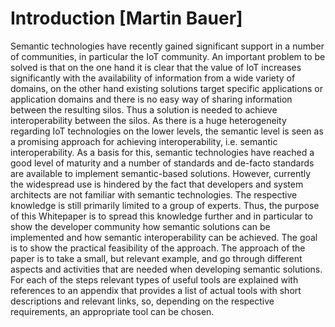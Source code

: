 # Introduction [Martin Bauer]
Semantic technologies have recently gained significant support in a number of communities, in particular the IoT community. An important problem to be solved is that on the one hand it is clear that the value of IoT increases significantly with the availability of information from a wide variety of domains, on the other hand existing solutions target specific applications or application domains and there is no easy way of sharing information between the resulting silos. Thus a solution is needed to achieve interoperability between the silos. As there is a huge heterogeneity regarding IoT technologies on the lower levels, the semantic level is seen as a promising approach for achieving interoperability, i.e. semantic interoperability.
As a basis for this, semantic technologies have reached a good level of maturity and a number of standards and de-facto standards are available to implement semantic-based solutions. 
However, currently the widespread use is hindered by the fact that developers and system architects are not familiar with semantic technologies. The respective knowledge is still primarily limited to a group of experts. Thus, the purpose of this Whitepaper is to spread this knowledge further and in particular to show the developer community how semantic solutions can be implemented and how semantic interoperability can be achieved. The goal is to show the practical feasibility of the approach.
The approach of the paper is to take a small, but relevant example, and go through different aspects and activities that are needed when developing semantic solutions. For each of the steps relevant types of useful tools are explained with references to an appendix that provides a list of actual tools with short descriptions and relevant links, so, depending on the respective requirements, an appropriate tool can be chosen.
